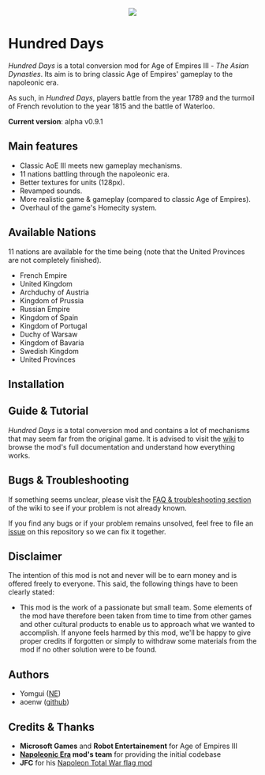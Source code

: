 <p align="center">
  <img src="https://raw.github.com/aoenw/Hundred-Days/master/docs/img/aoe3-logo.png" />
</p>

# Hundred Days
*Hundred Days* is a total conversion mod for Age of Empires III - *The Asian Dynasties*. Its aim is to bring classic Age of Empires' gameplay to the napoleonic era.

As such, in *Hundred Days*, players battle from the year 1789 and the turmoil of French revolution to the year 1815 and the battle of Waterloo.

**Current version**: alpha v0.9.1

## Main features

* Classic AoE III meets new gameplay mechanisms.
* 11 nations battling through the napoleonic era.
* Better textures for units (128px).
* Revamped sounds.
* More realistic game & gameplay (compared to classic Age of Empires).
* Overhaul of the game's Homecity system.

## Available Nations
11 nations are available for the time being (note that the United Provinces are not completely finished).

* French Empire
* United Kingdom
* Archduchy of Austria
* Kingdom of Prussia
* Russian Empire
* Kingdom of Spain
* Kingdom of Portugal
* Duchy of Warsaw
* Kingdom of Bavaria
* Swedish Kingdom
* United Provinces

## Installation

## Guide & Tutorial
*Hundred Days* is a total conversion mod and contains a lot of mechanisms that may seem far from the original game. It is advised to visit the [wiki](https://github.com/aoenw/Hundred-Days/wiki) to browse the mod's full documentation and understand how everything works.

## Bugs & Troubleshooting
If something seems unclear, please visit the [FAQ & troubleshooting section](https://github.com/aoenw/Hundred-Days/wiki/FAQ-&-Troubleshooting) of the wiki to see if your problem is not already known.

If you find any bugs or if your problem remains unsolved, feel free to file an [issue](https://github.com/aoenw/Hundred-Days/issues) on this repository so we can fix it together.

## Disclaimer
The intention of this mod is not and never will be to earn money and is offered freely to everyone. This said, the following things have to been clearly stated:

* This mod is the work of a passionate but small team. Some elements of the mod have therefore been taken from time to time from other games and other cultural products to enable us to approach what we wanted to accomplish. If anyone feels harmed by this mod, we'll be happy to give proper credits if forgotten or simply to withdraw some materials from the mod if no other solution were to be found.

## Authors

* Yomgui ([NE](http://www.ne.elpea.net/forum/portal.php))
* aoenw ([github](https://github.com/aoenw))

## Credits & Thanks

* **Microsoft Games** and **Robot Entertainement** for Age of Empires III
* **[Napoleonic Era](http://www.ne.elpea.net/forum/portal.php) mod's team** for providing the initial codebase
* **JFC** for his [Napoleon Total War flag mod](http://www.twcenter.net/forums/showthread.php?335380-NAPOLEON-TOTAL-FLAGS-2-3-AND-EPIC-MUSIC)
